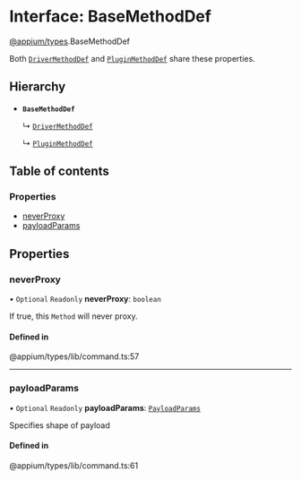 # Interface: BaseMethodDef

[@appium/types](../modules/appium_types.md).BaseMethodDef

Both [`DriverMethodDef`](appium_types.DriverMethodDef.md) and [`PluginMethodDef`](appium_types.PluginMethodDef.md) share these properties.

## Hierarchy

- **`BaseMethodDef`**

  ↳ [`DriverMethodDef`](appium_types.DriverMethodDef.md)

  ↳ [`PluginMethodDef`](appium_types.PluginMethodDef.md)

## Table of contents

### Properties

- [neverProxy](appium_types.BaseMethodDef.md#neverproxy)
- [payloadParams](appium_types.BaseMethodDef.md#payloadparams)

## Properties

### neverProxy

• `Optional` `Readonly` **neverProxy**: `boolean`

If true, this `Method` will never proxy.

#### Defined in

@appium/types/lib/command.ts:57

___

### payloadParams

• `Optional` `Readonly` **payloadParams**: [`PayloadParams`](appium_types.PayloadParams.md)

Specifies shape of payload

#### Defined in

@appium/types/lib/command.ts:61
